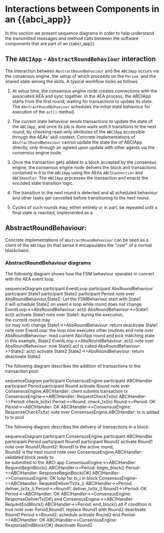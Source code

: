 # Interactions between Components in an {{abci_app}}

In this section we present sequence diagrams in order to help understand the transmitted messages and method calls between the software components that are part of an {{abci_app}}.



## The `ABCIApp` - `AbstractRoundBehaviour` interaction

The interaction between `AbstractRoundBehaviour` and the `ABCIApp` occurs via
the consensus engine, the setup of which proceeds on the `Period`.
and the shared state among the skills. A typical workflow
looks as follows:

1. At setup time, the consensus engine node creates connections with the
   associated AEA and sync together. In the AEA process, the ABCIApp starts from
   the first round, waiting for transactions to update its state. The
   `AbstractRoundBehaviour` schedules the initial state behaviour for execution
   of the `act()` method.

2. The current state behaviour sends transactions to update the state of the
   `ABCIApp`, and once its job is done waits until it transitions to the next
   round, by checking read-only attributes of the `ABCIApp` accessible through
   the AEAs' skill context. Concrete implementations of `AbstractRoundBehaviour`
   cannot update the state the of ABCIApp directly, only through an agreed
   upon update with other agents via the consensus engine node.

3. Once the transaction gets added to a block accepted by the consensus engine,
   the consensus engine node delivers the block and transactions contained in
   it to the `ABCIApp` using the AEAs `ABCIConnection` and `ABCIHandler`. The
   `ABCIApp` processes the transaction and enacts the encoded state transition
   logic.

4. The transition to the next round is detected and all scheduled behaviour and
   other tasks get cancelled before transitioning to the next round.

5. Cycles of such rounds may, either entirely or in part, be repeated until a
   final state is reached, implemented as a


## AbstractRoundBehaviour:

Concrete implementations of `AbstractRoundBehaviour` can be seen as a _client_
of the `ABCIApp` (in that sense it encapsulates the "user" of a normal blockchain).


### AbstractRoundBehaviour diagrams

The following diagram shows how the FSM behaviour operates in concert with the
AEA event loop.

<div class="mermaid">
    sequenceDiagram
        participant EventLoop
        participant AbsRoundBehaviour
        participant State1
        participant State2
        participant Period
        note over AbsRoundBehaviour,State2: Let the FSMBehaviour start with State1<br/>it will schedule State2 on event e
        loop while round does not change
          EventLoop->>AbsRoundBehaviour: act()
          AbsRoundBehaviour->>State1: act()
          activate State1
          note over State1: during the execution, <br/> the current round may<br/>(or may not) change
          State1->>AbsRoundBehaviour: return
          deactivate State1
          note over EventLoop: the loop now executes other routines
        end
        note over AbsRoundBehaviour: read current AbciApp round and pick matching state<br/>in this example, State2
        EventLoop->>AbsRoundBehaviour: act()
        note over AbsRoundBehaviour: now State2.act is called
        AbsRoundBehaviour->>State2: act()
        activate State2
        State2->>AbsRoundBehaviour: return
        deactivate State2
</div>



The following diagram describes the addition of transactions to the transaction
pool:

<div class="mermaid">
    sequenceDiagram
        participant ConsensusEngine
        participant ABCIHandler
        participant Period
        participant Round
        activate Round
        note over ConsensusEngine,ABCIHandler: client submits transaction tx
        ConsensusEngine->>ABCIHandler: RequestCheckTx(tx)
        ABCIHandler->>Period: check_tx(tx)
        Period->>Round: check_tx(tx)
        Round->>Period: OK
        Period->>ABCIHandler: OK
        ABCIHandler->>ConsensusEngine: ResponseCheckTx(tx)
        note over ConsensusEngine,ABCIHandler: tx is added to tx pool
</div>

The following diagram describes the delivery of transactions in a block:

<div class="mermaid">
    sequenceDiagram
        participant ConsensusEngine
        participant ABCIHandler
        participant Period
        participant Round1
        participant Round2
        activate Round1
        note over Round1,Round2: Round1 is the active round,<br/>Round2 is the next round
        note over ConsensusEngine,ABCIHandler: validated block ready to<br/>be submitted to the ABCI app
        ConsensusEngine->>ABCIHandler: RequestBeginBlock()
        ABCIHandler->>Period: begin_block()
        Period->>ABCIHandler: ResponseBeginBlock(OK)
        ABCIHandler->>ConsensusEngine: OK
        loop for tx_i in block
            ConsensusEngine->>ABCIHandler: RequestDeliverTx(tx_i)
            ABCIHandler->>Period: deliver_tx(tx_i)
            Period->>Round1: deliver_tx(tx_i)
            Round1->>Period: OK
            Period->>ABCIHandler: OK
            ABCIHandler->>ConsensusEngine: ResponseDeliverTx(OK)
        end
        ConsensusEngine->>ABCIHandler: RequestEndBlock()
        ABCIHandler->>Period: end_block()
        alt if condition is true
            note over Period,Round1: replace Round1 with Round2
            deactivate Round1
            Period->>Round2: schedule
            activate Round2
        end
        Period->>ABCIHandler: OK
        ABCIHandler->>ConsensusEngine: ResponseEndBlock(OK)
        deactivate Round2
</div>

